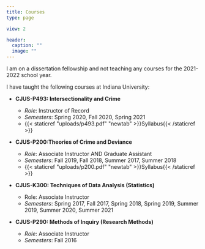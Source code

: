```yaml
---
title: Courses
type: page

view: 2

header:
  caption: ""
  image: ""
---
```


I am on a dissertation fellowship and not teaching any courses for the 2021-2022 school year.

I have taught the following courses at Indiana University:

- **CJUS-P493: Intersectionality and Crime**
  - *Role*: Instructor of Record
  - *Semesters*: Spring 2020, Fall 2020, Spring 2021
  - {{< staticref "uploads/p493.pdf" "newtab" >}}Syllabus{{< /staticref >}}

- **CJUS-P200:Theories of Crime and Deviance**
  - *Role*: Associate Instructor AND Graduate Assistant
  - *Semesters*: Fall 2019, Fall 2018, Summer 2017, Summer 2018
  - {{< staticref "uploads/p200.pdf" "newtab" >}}Syllabus{{< /staticref >}}

- **CJUS-K300: Techniques of Data Analysis (Statistics)**
  - Role: Associate Instructor
  - *Semesters*: Spring 2017, Fall 2017, Spring 2018, Spring 2019, Summer 2019, Summer 2020, Summer 2021
  
- **CJUS-P290: Methods of Inquiry (Research Methods)**
  - *Role*: Associate Instructor
  - *Semesters*: Fall 2016
  